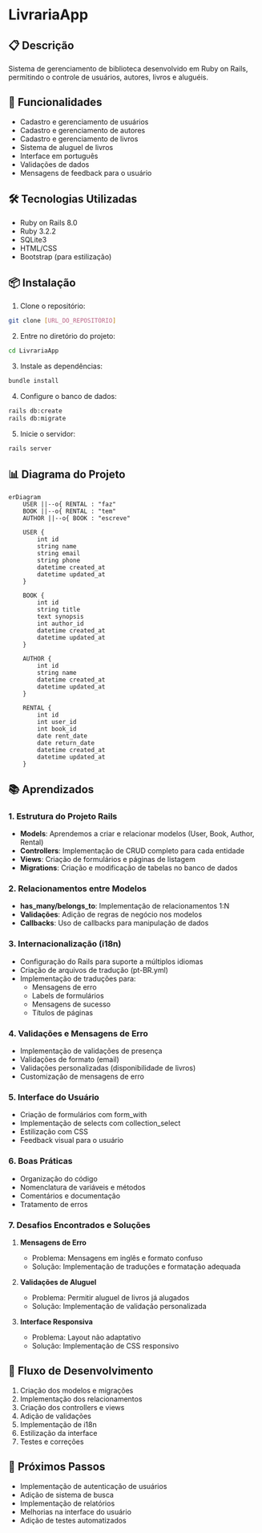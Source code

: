 # LivrariaApp

## 📋 Descrição
Sistema de gerenciamento de biblioteca desenvolvido em Ruby on Rails, permitindo o controle de usuários, autores, livros e aluguéis.

## 🚀 Funcionalidades
- Cadastro e gerenciamento de usuários
- Cadastro e gerenciamento de autores
- Cadastro e gerenciamento de livros
- Sistema de aluguel de livros
- Interface em português
- Validações de dados
- Mensagens de feedback para o usuário

## 🛠️ Tecnologias Utilizadas
- Ruby on Rails 8.0
- Ruby 3.2.2
- SQLite3
- HTML/CSS
- Bootstrap (para estilização)

## 📦 Instalação

1. Clone o repositório:
```bash
git clone [URL_DO_REPOSITÓRIO]
```

2. Entre no diretório do projeto:
```bash
cd LivrariaApp
```

3. Instale as dependências:
```bash
bundle install
```

4. Configure o banco de dados:
```bash
rails db:create
rails db:migrate
```

5. Inicie o servidor:
```bash
rails server
```

## 📊 Diagrama do Projeto

```mermaid
erDiagram
    USER ||--o{ RENTAL : "faz"
    BOOK ||--o{ RENTAL : "tem"
    AUTHOR ||--o{ BOOK : "escreve"

    USER {
        int id
        string name
        string email
        string phone
        datetime created_at
        datetime updated_at
    }

    BOOK {
        int id
        string title
        text synopsis
        int author_id
        datetime created_at
        datetime updated_at
    }

    AUTHOR {
        int id
        string name
        datetime created_at
        datetime updated_at
    }

    RENTAL {
        int id
        int user_id
        int book_id
        date rent_date
        date return_date
        datetime created_at
        datetime updated_at
    }
```

## 📚 Aprendizados

### 1. Estrutura do Projeto Rails
- **Models**: Aprendemos a criar e relacionar modelos (User, Book, Author, Rental)
- **Controllers**: Implementação de CRUD completo para cada entidade
- **Views**: Criação de formulários e páginas de listagem
- **Migrations**: Criação e modificação de tabelas no banco de dados

### 2. Relacionamentos entre Modelos
- **has_many/belongs_to**: Implementação de relacionamentos 1:N
- **Validações**: Adição de regras de negócio nos modelos
- **Callbacks**: Uso de callbacks para manipulação de dados

### 3. Internacionalização (i18n)
- Configuração do Rails para suporte a múltiplos idiomas
- Criação de arquivos de tradução (pt-BR.yml)
- Implementação de traduções para:
  - Mensagens de erro
  - Labels de formulários
  - Mensagens de sucesso
  - Títulos de páginas

### 4. Validações e Mensagens de Erro
- Implementação de validações de presença
- Validações de formato (email)
- Validações personalizadas (disponibilidade de livros)
- Customização de mensagens de erro

### 5. Interface do Usuário
- Criação de formulários com form_with
- Implementação de selects com collection_select
- Estilização com CSS
- Feedback visual para o usuário

### 6. Boas Práticas
- Organização do código
- Nomenclatura de variáveis e métodos
- Comentários e documentação
- Tratamento de erros

### 7. Desafios Encontrados e Soluções
1. **Mensagens de Erro**
   - Problema: Mensagens em inglês e formato confuso
   - Solução: Implementação de traduções e formatação adequada

2. **Validações de Aluguel**
   - Problema: Permitir aluguel de livros já alugados
   - Solução: Implementação de validação personalizada

3. **Interface Responsiva**
   - Problema: Layout não adaptativo
   - Solução: Implementação de CSS responsivo

## 🔄 Fluxo de Desenvolvimento
1. Criação dos modelos e migrações
2. Implementação dos relacionamentos
3. Criação dos controllers e views
4. Adição de validações
5. Implementação de i18n
6. Estilização da interface
7. Testes e correções

## 📝 Próximos Passos
- Implementação de autenticação de usuários
- Adição de sistema de busca
- Implementação de relatórios
- Melhorias na interface do usuário
- Adição de testes automatizados

